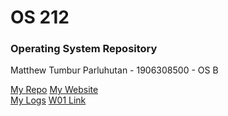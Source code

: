 ---
---

# OS 212
### Operating System Repository

Matthew Tumbur Parluhutan - 1906308500 - OS B

[My Repo](https://github.com/matthewparluhutan/os212)
[My Website](https://matthewparluhutan.github.io/os212)  
[My Logs](https://matthewparluhutan.github.io/os212/TXT/mylog.txt)
[W01 Link](https://matthewparluhutan.github.io/os212/W01/)
